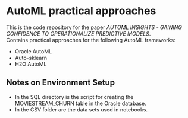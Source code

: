 # AutoML practical approaches
This is the code repository for the paper _AUTOML INSIGHTS - GAINING CONFIDENCE TO OPERATIONALIZE PREDICTIVE MODELS_.  
Contains practical approaches for the following AutoML frameworks:
- Oracle AutoML 
- Auto-sklearn 
- H2O AutoML
## Notes on Environment Setup
- In the SQL directory is the script for creating the MOVIESTREAM_CHURN table in the Oracle database.
- In the CSV folder are the data sets used in notebooks.
